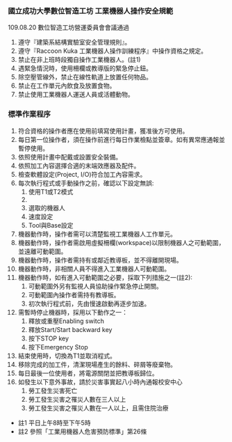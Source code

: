 ### 國立成功大學數位智造工坊 工業機器人操作安全規範
109.08.20 數位智造工坊營運委員會會議通過

1. 遵守『建築系結構實驗室安全管理規則』。
2. 遵守『Raccoon Kuka 工業機器人操作訓練程序』中操作資格之規定。
3. 禁止在非上班時段獨自操作工業機器人。(註1)
4. 遇緊急情況時，使用柵欄或教導版的緊急停止鈕。
5. 除空壓管線外，禁止在線性軌道上放置任何物品。
6. 禁止在工作單元內飲食及放置食物。
7. 禁止使用工業機器人運送人員或活體動物。

### 標準作業程序
1. 符合資格的操作者應在使用前填寫使用計畫，獲准後方可使用。
2. 每日第一位操作者，須在操作前進行每日作業檢點並簽章。如有異常應通報並暫停使用。
3. 依照使用計畫中配戴或設置安全裝備。
4. 依照加工內容選擇合適的末端效應器及配件。
5. 檢查軟體設定(Project, I/O)符合加工內容需求。
6. 每次執行程式或手動操作之前，確認以下設定無誤:
    1. 使用T1或T2模式
    2. 
    3. 選取的機器人
    4. 速度設定
    5. Tool與Base設定
7. 機器動作時，操作者需可以清楚監視工業機器人工作單元。
8. 機器動作時，操作者需啟用虛擬柵欄(workspace)以限制機器人之可動範圍，並遠離可動範圍。
9. 機器動作時，操作者需持有或鄰近教導板，並不得離開現場。
10. 機器動作時，非相關人員不得進入工業機器人可動範圍。
11. 機器動作時，如有進入可動範圍之必要，採取下列措施之一(註2):  
    1. 可動範圍外另有監視人員協助操作緊急停止開關。  
    2. 可動範圍內操作者需持有教導板。
    3. 初次執行程式前，先由慢速啟動再逐步加速。
12. 需暫時停止機器時，採用以下動作之一：
    1. 釋放或重壓Enabling switch
    2. 釋放Start/Start backward key
    3. 按下STOP key
    4. 按下Emergency Stop
13. 結束使用時，切換為T1並取消程式。
14. 移除完成的加工件，清潔現場產生的餘料、碎屑等廢棄物。
15. 每日最後一位使用者，將電源關閉並把教導板歸位。
16. 如發生以下意外事故，請於災害事實起八小時內通報校安中心
    1. 勞工發生災害死亡
    2. 勞工發生災害之罹災人數在三人以上
    3. 勞工發生災害之罹災人數在一人以上，且需住院治療
    
* 註1 平日上午8時至下午5時
* 註2 參照「工業用機器人危害預防標準」第26條
